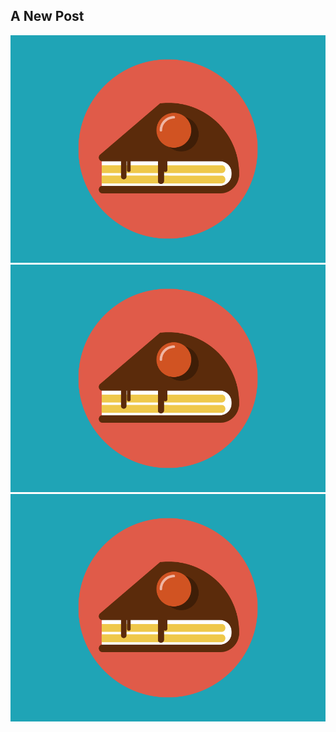 ## A New Post
![Benjamin Bannekat](https://raw.githubusercontent.com/hamid-abbaszadeh/hamid-abbaszadeh.github.io/master/images/cake.png)
![Benjamin Bannekat](https://raw.githubusercontent.com/hamid-abbaszadeh/hamid-abbaszadeh.github.io/master/images/cake.png)
![Benjamin Bannekat](https://raw.githubusercontent.com/hamid-abbaszadeh/hamid-abbaszadeh.github.io/master/images/cake.png)

